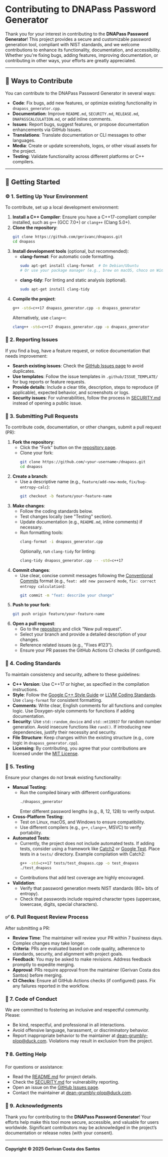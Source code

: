 # Contributing to DNAPass Password Generator

Thank you for your interest in contributing to the **DNAPass Password Generator**! This project provides a secure and customizable password generation tool, compliant with NIST standards, and we welcome contributions to enhance its functionality, documentation, and accessibility. Whether you're fixing bugs, adding features, improving documentation, or contributing in other ways, your efforts are greatly appreciated.

---

## 🤝 Ways to Contribute

You can contribute to the DNAPass Password Generator in several ways:
- **Code**: Fix bugs, add new features, or optimize existing functionality in `dnapass_generator.cpp`.
- **Documentation**: Improve `README.md`, `SECURITY.md`, `RELEASE.md`, `DNAPASSCALCULATION.md`, or add inline comments.
- **Issues**: Report bugs, suggest features, or propose documentation enhancements via GitHub Issues.
- **Translations**: Translate documentation or CLI messages to other languages.
- **Media**: Create or update screenshots, logos, or other visual assets for the project.
- **Testing**: Validate functionality across different platforms or C++ compilers.

---

## 🚀 Getting Started

### ⚙️ 1. Setting Up Your Environment
To contribute, set up a local development environment:
1. **Install a C++ Compiler**: Ensure you have a C++17-compliant compiler installed, such as `g++` (GCC 7.0+) or `clang++` (Clang 5.0+).
2. **Clone the repository**:
   ```bash
   git clone https://github.com/gerivanc/dnapass.git
   cd dnapass
   ```
3. **Install development tools** (optional, but recommended):
   - **clang-format**: For automatic code formatting.
     ```bash
     sudo apt-get install clang-format  # On Debian/Ubuntu
     # Or use your package manager (e.g., brew on macOS, choco on Windows)
     ```
   - **clang-tidy**: For linting and static analysis (optional).
     ```bash
     sudo apt-get install clang-tidy
     ```
4. **Compile the project**:
   ```bash
   g++ -std=c++17 dnapass_generator.cpp -o dnapass_generator
   ```
   Alternatively, use `clang++`:
   ```bash
   clang++ -std=c++17 dnapass_generator.cpp -o dnapass_generator
   ```

### 📢 2. Reporting Issues
If you find a bug, have a feature request, or notice documentation that needs improvement:
- **Search existing issues**: Check the [GitHub Issues page](https://github.com/gerivanc/dnapass-password-generator/issues) to avoid duplicates.
- **Use templates**: Follow the issue templates in `.github/ISSUE_TEMPLATE/` for bug reports or feature requests.
- **Provide details**: Include a clear title, description, steps to reproduce (if applicable), expected behavior, and screenshots or logs.
- **Security issues**: For vulnerabilities, follow the process in [SECURITY.md](https://github.com/gerivanc/dnapass-password-generator/blob/main/CONTRIBUTING.md) instead of opening a public issue.

### 🔄 3. Submitting Pull Requests
To contribute code, documentation, or other changes, submit a pull request (PR):
1. **Fork the repository**:
   - Click the "Fork" button on the [repository page](https://github.com/gerivanc/dnapass).
   - Clone your fork:
     ```bash
     git clone https://github.com/<your-username>/dnapass.git
     cd dnapass
     ```
2. **Create a branch**:
   - Use a descriptive name (e.g., `feature/add-new-mode`, `fix/bug-entropy-calc`):
     ```bash
     git checkout -b feature/your-feature-name
     ```
3. **Make changes**:
   - Follow the coding standards below.
   - Test changes locally (see "Testing" section).
   - Update documentation (e.g., `README.md`, inline comments) if necessary.
   - Run formatting tools:
     ```bash
     clang-format -i dnapass_generator.cpp
     ```
     Optionally, run `clang-tidy` for linting:
     ```bash
     clang-tidy dnapass_generator.cpp -- -std=c++17
     ```
4. **Commit changes**:
   - Use clear, concise commit messages following the [Conventional Commits](https://www.conventionalcommits.org/) format (e.g., `feat: add new password mode`, `fix: correct entropy calculation`):
     ```bash
     git commit -m "feat: describe your change"
     ```
5. **Push to your fork**:
   ```bash
   git push origin feature/your-feature-name
   ```
6. **Open a pull request**:
   - Go to the [repository](https://github.com/gerivanc/dnapass) and click "New pull request".
   - Select your branch and provide a detailed description of your changes.
   - Reference related issues (e.g., "Fixes #123").
   - Ensure your PR passes the GitHub Actions CI checks (if configured).

### 📜 4. Coding Standards
To maintain consistency and security, adhere to these guidelines:
- **C++ Version**: Use C++17 or higher, as specified in the compilation instructions.
- **Style**: Follow the [Google C++ Style Guide](https://google.github.io/styleguide/cppguide.html) or [LLVM Coding Standards](https://llvm.org/docs/CodingStandards.html). Use `clang-format` for consistent formatting.
- **Comments**: Write clear, English comments for all functions and complex logic. Use Doxygen-style comments for functions if adding documentation.
- **Security**: Use `std::random_device` and `std::mt19937` for random number generation. Avoid insecure functions like `rand()`. If introducing new dependencies, justify their necessity and security.
- **File Structure**: Keep changes within the existing structure (e.g., core logic in `dnapass_generator.cpp`).
- **Licensing**: By contributing, you agree that your contributions are licensed under the [MIT License](https://github.com/gerivanc/dnapass/blob/main/LICENSE.md).

### 🧪 5. Testing
Ensure your changes do not break existing functionality:
- **Manual Testing**:
  - Run the compiled binary with different configurations:
    ```bash
    ./dnapass_generator
    ```
    Enter different password lengths (e.g., 8, 12, 128) to verify output.
- **Cross-Platform Testing**:
  - Test on Linux, macOS, and Windows to ensure compatibility.
  - Use different compilers (e.g., `g++`, `clang++`, MSVC) to verify portability.
- **Automated Tests**:
  - Currently, the project does not include automated tests. If adding tests, consider using a framework like [Catch2](https://github.com/catchorg/Catch2) or [Google Test](https://github.com/google/googletest). Place tests in a `tests/` directory. Example compilation with Catch2:
    ```bash
    g++ -std=c++17 tests/test_dnapass.cpp -o test_dnapass
    ./test_dnapass
    ```
  - Contributions that add test coverage are highly encouraged.
- **Validation**:
  - Verify that password generation meets NIST standards (80+ bits of entropy).
  - Check that passwords include required character types (uppercase, lowercase, digits, special characters).

### ✅ 6. Pull Request Review Process
After submitting a PR:
- **Review Time**: The maintainer will review your PR within 7 business days. Complex changes may take longer.
- **Criteria**: PRs are evaluated based on code quality, adherence to standards, security, and alignment with project goals.
- **Feedback**: You may be asked to make revisions. Address feedback promptly to expedite merging.
- **Approval**: PRs require approval from the maintainer (Gerivan Costa dos Santos) before merging.
- **CI Checks**: Ensure all GitHub Actions checks (if configured) pass. Fix any failures reported in the workflow.

### 🤗 7. Code of Conduct
We are committed to fostering an inclusive and respectful community. Please:
- Be kind, respectful, and professional in all interactions.
- Avoid offensive language, harassment, or discriminatory behavior.
- Report inappropriate behavior to the maintainer at [dean-grumbly-plop@duck.com](mailto:dean-grumbly-plop@duck.com).
Violations may result in exclusion from the project.

### ❓ 8. Getting Help
For questions or assistance:
- Read the [README.md](https://github.com/gerivanc/dnapass/blob/main/README.md) for project details.
- Check the [SECURITY.md](https://github.com/gerivanc/dnapass/blob/main/SECURITY.md) for vulnerability reporting.
- Open an issue on the [GitHub Issues page](https://github.com/gerivanc/dnapass/issues).
- Contact the maintainer at [dean-grumbly-plop@duck.com](mailto:dean-grumbly-plop@duck.com).

### 🙌 9. Acknowledgments
Thank you for contributing to the **DNAPass Password Generator**! Your efforts help make this tool more secure, accessible, and valuable for users worldwide. Significant contributors may be acknowledged in the project’s documentation or release notes (with your consent).

---

#### Copyright © 2025 Gerivan Costa dos Santos
